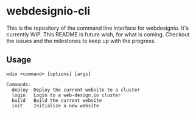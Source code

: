 # webdesignio-cli

This is the repository of the command line interface for webdesignio. It's currently WIP. This
README is future wish, for what is coming. Checkout the issues and the milestones to keep up with
the progress.

## Usage

```
wdio <command> [options] [args]

Commands:
  deploy  Deploy the current website to a cluster
  login   Login to a web-design.io cluster
  build   Build the current website
  init    Initialize a new website
```
